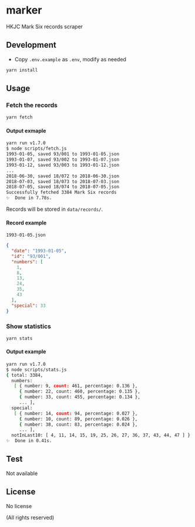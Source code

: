 # marker

HKJC Mark Six records scraper

## Development

- Copy `.env.example` as `.env`, modify as needed

```bash
yarn install
```

## Usage

### Fetch the records

```bash
yarn fetch
```

#### Output exmaple

```bash
yarn run v1.7.0
$ node scripts/fetch.js
1993-01-05, saved 93/001 to 1993-01-05.json
1993-01-07, saved 93/002 to 1993-01-07.json
1993-01-12, saved 93/003 to 1993-01-12.json
...
2018-06-30, saved 18/072 to 2018-06-30.json
2018-07-03, saved 18/073 to 2018-07-03.json
2018-07-05, saved 18/074 to 2018-07-05.json
Successfully fetched 3384 Mark Six records
✨  Done in 7.78s.
```

Records will be stored in `data/records/`.

#### Record example

`1993-01-05.json`

```json
{
  "date": "1993-01-05",
  "id": "93/001",
  "numbers": [
    1,
    8,
    13,
    24,
    35,
    43
  ],
  "special": 33
}
```

### Show statistics

```bash
yarn stats
```

#### Output example

```bash
yarn run v1.7.0
$ node scripts/stats.js
{ total: 3384,
  numbers:
   [ { number: 9, count: 461, percentage: 0.136 },
     { number: 22, count: 460, percentage: 0.135 },
     { number: 33, count: 455, percentage: 0.134 },
     ... ],
  special:
   [ { number: 14, count: 94, percentage: 0.027 },
     { number: 10, count: 89, percentage: 0.026 },
     { number: 38, count: 83, percentage: 0.024 },
     ... ],
  notInLast10: [ 4, 11, 14, 15, 19, 25, 26, 27, 36, 37, 43, 44, 47 ] }
✨  Done in 0.41s.
```

## Test

Not available

## License

No license

(All rights reserved)
